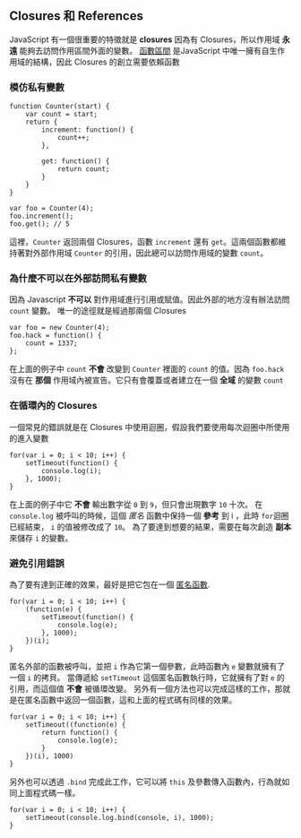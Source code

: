 ## Closures 和 References

JavaScript 有一個很重要的特徵就是 **closures**
因為有 Closures，所以作用域 **永遠** 能夠去訪問作用區間外面的變數。
[函數區間](#function.scopes) 是JavaScript 中唯一擁有自生作用域的結構，因此 Closures 的創立需要依賴函數

### 模仿私有變數

    function Counter(start) {
        var count = start;
        return {
            increment: function() {
                count++;
            },

            get: function() {
                return count;
            }
        }
    }

    var foo = Counter(4);
    foo.increment();
    foo.get(); // 5

這裡，`Counter` 返回兩個 Closures，函數 `increment` 還有 `get`。這兩個函數都維持著對外部作用域 `Counter` 的引用，因此總可以訪問作用域的變數 `count`。


### 為什麼不可以在外部訪問私有變數

因為 Javascript **不可以** 對作用域進行引用或賦值。因此外部的地方沒有辦法訪問 `count` 變數。
唯一的途徑就是經過那兩個 Closures

    var foo = new Counter(4);
    foo.hack = function() {
        count = 1337;
    };

在上面的例子中 `count` **不會** 改變到 `Counter` 裡面的 `count` 的值。因為 `foo.hack` 沒有在 **那個** 作用域內被宣告。它只有會覆蓋或者建立在一個 **全域** 的變數 `count`

### 在循環內的 Closures

一個常見的錯誤就是在 Closures 中使用迴圈，假設我們要使用每次迴圈中所使用的進入變數

    for(var i = 0; i < 10; i++) {
        setTimeout(function() {
            console.log(i);
        }, 1000);
    }

在上面的例子中它 **不會** 輸出數字從 `0` 到 `9`，但只會出現數字 `10` 十次。
在 `console.log` 被呼叫的時候，這個 *匿名* 函數中保持一個 **參考** 到 i ，此時 `for`迴圈已經結束， `i` 的值被修改成了 `10`。
為了要達到想要的結果，需要在每次創造 **副本** 來儲存 `i` 的變數。

### 避免引用錯誤

為了要有達到正確的效果，最好是把它包在一個
[匿名函數](#function.scopes).

    for(var i = 0; i < 10; i++) {
        (function(e) {
            setTimeout(function() {
                console.log(e);
            }, 1000);
        })(i);
    }

匿名外部的函數被呼叫，並把 `i` 作為它第一個參數，此時函數內 `e` 變數就擁有了一個 `i` 的拷貝。
當傳遞給 `setTimeout` 這個匿名函數執行時，它就擁有了對 `e` 的引用，而這個值 **不會** 被循環改變。
另外有一個方法也可以完成這樣的工作，那就是在匿名函數中返回一個函數，這和上面的程式碼有同樣的效果。

    for(var i = 0; i < 10; i++) {
        setTimeout((function(e) {
            return function() {
                console.log(e);
            }
        })(i), 1000)
    }

另外也可以透過 `.bind` 完成此工作，它可以將 `this` 及參數傳入函數內，行為就如同上面程式碼一樣。

    for(var i = 0; i < 10; i++) {
        setTimeout(console.log.bind(console, i), 1000);
    }

